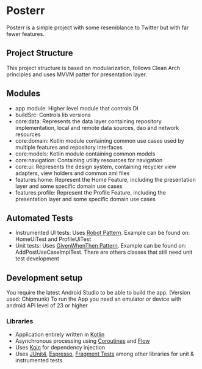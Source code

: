 # Posterr

Posterr is a simple project with some resemblance to Twitter but with far fewer features.

## Project Structure

This project structure is based on modularization, follows Clean Arch principles and uses MVVM patter for presentation layer.

## Modules

- app module: Higher level module that controls DI
- buildSrc: Controls lib versions
- core:data: Represents the data layer containing repository implementation, local and remote data sources, dao and network resources
- core:domain: Kotlin module containing common use cases used by multiple features and repository interfaces
- core:models: Kotlin module containing common models
- core:navigation: Containing utility resources for navigation
- core:ui: Represents the design system, containing recycler view adapters, view holders and common xml files
- features:home: Represent the Home Feature, including the presentation layer and some specific domain use cases
- features:profile: Represent the Profile Feature, including the presentation layer and some specific domain use cases

## Automated Tests

- Instrumented UI tests: Uses [Robot Pattern](https://jakewharton.com/testing-robots/). Example can be found on: HomeUiTest and ProfileUiTest
- Unit tests: Uses [GivenWhenThen Pattern](https://martinfowler.com/bliki/GivenWhenThen.html). Example can be found on: AddPostUseCaseImplTest. There are others classes that still need unit test development

## Development setup

You require the latest Android Studio to be able to build the app. (Version used: Chipmunk)
To run the App you need an emulator or device with android API level of 23 or higher 

### Libraries

- Application entirely written in [Kotlin](https://kotlinlang.org)
- Asynchronous processing using [Coroutines](https://kotlin.github.io/kotlinx.coroutines/) and [Flow](https://kotlinlang.org/docs/flow.html)
- Uses [Koin](https://github.com/InsertKoinIO/koin) for dependency injection
- Uses [JUnit4](https://developer.android.com/training/testing/junit-rules), [Espresso](https://developer.android.com/training/testing/espresso), [Fragment Tests](https://developer.android.com/guide/fragments/test) among other libraries for unit & instrumented tests.


